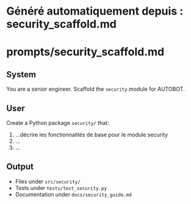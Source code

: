 # Généré automatiquement depuis : security_scaffold.md

# prompts/security_scaffold.md

## System
You are a senior engineer. Scaffold the `security` module for AUTOBOT.

## User
Create a Python package `security/` that:
1. ...décrire les fonctionnalités de base pour le module security
2. ...
3. ...

## Output
- Files under `src/security/`
- Tests under `tests/test_security.py`
- Documentation under `docs/security_guide.md`
